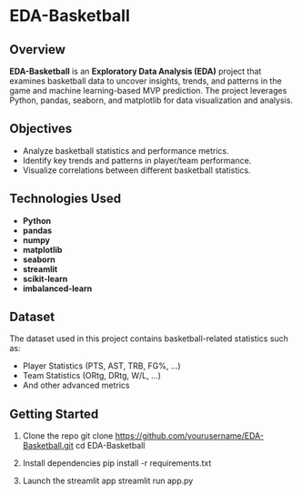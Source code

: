 # EDA-Basketball

## Overview
**EDA-Basketball** is an **Exploratory Data Analysis (EDA)** project that examines basketball data to uncover insights, trends, and patterns in the game and machine learning-based MVP prediction. 
The project leverages Python, pandas, seaborn, and matplotlib for data visualization and analysis.

## Objectives
- Analyze basketball statistics and performance metrics.
- Identify key trends and patterns in player/team performance.
- Visualize correlations between different basketball statistics.

##  Technologies Used
- **Python** 
- **pandas** 
- **numpy** 
- **matplotlib** 
- **seaborn**
- **streamlit** 
- **scikit-learn** 
- **imbalanced-learn** 

## Dataset
The dataset used in this project contains basketball-related statistics such as:
- Player Statistics (PTS, AST, TRB, FG%, ...)
- Team Statistics (ORtg, DRtg, W/L, ...)
- And other advanced metrics

## Getting Started
1. Clone the repo
    git clone https://github.com/yourusername/EDA-Basketball.git
    cd EDA-Basketball

2. Install dependencies
    pip install -r requirements.txt

3. Launch the streamlit app
    streamlit run app.py

